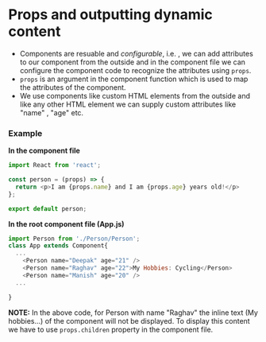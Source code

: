 # Props and outputting dynamic content

- Components are resuable and *configurable*, i.e. , we can add attributes to our component from the outside and in the component file we 
can configure the component code to recognize the attributes using `props`. 
- `props` is an argument in the component function which is used to map the attributes of the component. 
- We use components like custom HTML elements from the outside and like any other HTML element we can supply custom attributes like "name" , 
"age" etc. 

### Example

**In the component file**

```javascript
import React from 'react';

const person = (props) => {
  return <p>I am {props.name} and I am {props.age} years old!</p>
};

export default person;
```

**In the root component file (App.js)**

```javascript
import Person from './Person/Person';
class App extends Component{
  ...
    <Person name="Deepak" age="21" />
    <Person name="Raghav" age="22">My Hobbies: Cycling</Person>
    <Person name="Manish" age="20" />
  ...

}
```

**NOTE:** In the above code, for Person with name "Raghav" the inline text (My hobbies...) of the component will not be displayed. To display this content we have to use `props.children` property in the component file.
